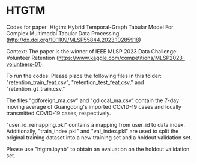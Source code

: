 # HTGTM

Codes for paper 'Htgtm: Hybrid Temporal-Graph Tabular Model For Complex Multimodal Tabular Data Processing' (http://dx.doi.org/10.1109/MLSP55844.2023.10285918)

Context:
The paper is the winner of IEEE MLSP 2023 Data Challenge: Volunteer Retention (https://www.kaggle.com/competitions/MLSP2023-volunteers-01). 

To run the codes:
Please place the following files in this folder: "retention_train_feat.csv", "retention_test_feat.csv," and "retention_gt_train.csv."

The files "gdforeign_ma.csv" and "gdlocal_ma.csv" contain the 7-day moving average of Guangdong's imported COVID-19 cases and locally transmitted COVID-19 cases, respectively.

"user_id_remapping.pkl" contains a mapping from user_id to data index. Additionally, "train_index.pkl" and "val_index.pkl" are used to split the original training dataset into a new training set and a holdout validation set.

Please use "htgtm.ipynb" to obtain an evaluation on the holdout validation set.
